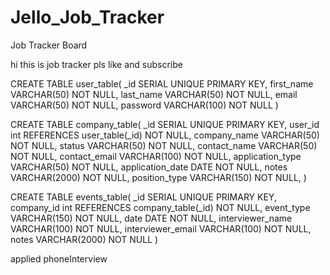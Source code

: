 # Jello_Job_Tracker
Job Tracker Board

hi this is job tracker
pls like and subscribe

CREATE TABLE user_table(
\_id SERIAL UNIQUE PRIMARY KEY,
first_name VARCHAR(50) NOT NULL,
last_name VARCHAR(50) NOT NULL,
email VARCHAR(50) NOT NULL,
password VARCHAR(100) NOT NULL
)

CREATE TABLE company_table(
\_id SERIAL UNIQUE PRIMARY KEY,
user_id int REFERENCES user_table(\_id) NOT NULL,
company_name VARCHAR(50) NOT NULL,
status VARCHAR(50) NOT NULL,
contact_name VARCHAR(50) NOT NULL,
contact_email VARCHAR(100) NOT NULL,
application_type VARCHAR(50) NOT NULL,
application_date DATE NOT NULL,
notes VARCHAR(2000) NOT NULL,
position_type VARCHAR(150) NOT NULL,
)

CREATE TABLE events_table(
\_id SERIAL UNIQUE PRIMARY KEY,
company_id int REFERENCES company_table(\_id) NOT NULL,
event_type VARCHAR(150) NOT NULL,
date DATE NOT NULL,
interviewer_name VARCHAR(100) NOT NULL,
interviewer_email VARCHAR(100) NOT NULL,
notes VARCHAR(2000) NOT NULL
)

applied
phoneInterview
